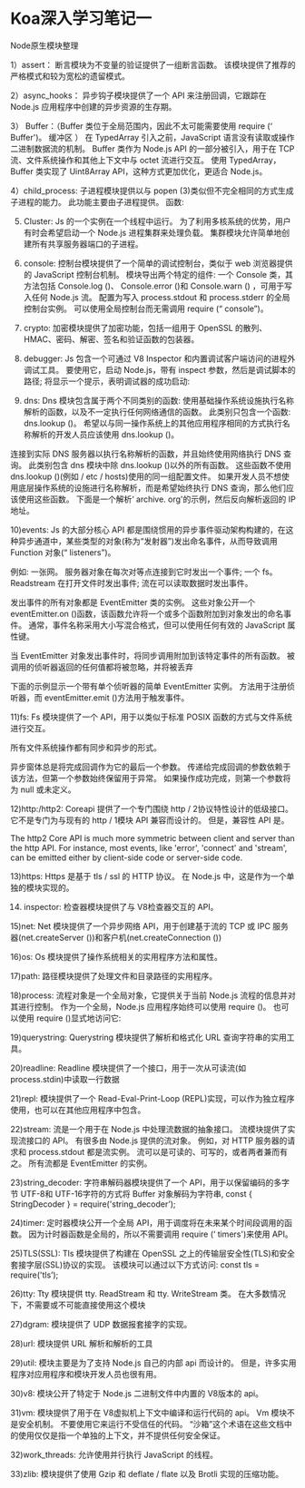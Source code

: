 # Koa深入学习笔记一

Node原生模块整理

1）assert：  断言模块为不变量的验证提供了一组断言函数。 该模块提供了推荐的严格模式和较为宽松的遗留模式。

2）async_hooks： 异步钩子模块提供了一个 API 来注册回调，它跟踪在 Node.js 应用程序中创建的异步资源的生存期。

3） Buffer：（Buffer 类位于全局范围内，因此不太可能需要使用 require (‘ Buffer')。 缓冲区
） 在 TypedArray 引入之前，JavaScript 语言没有读取或操作二进制数据流的机制。 Buffer 类作为 Node.js API 的一部分被引入，用于在 TCP 流、文件系统操作和其他上下文中与 octet 流进行交互。
使用 TypedArray，Buffer 类实现了 Uint8Array API，这种方式更加优化，更适合 Node.js。


4）child_process:  子进程模块提供以与 popen (3)类似但不完全相同的方式生成子进程的能力。 此功能主要由子进程提供。 函数:


5) Cluster:  Js 的一个实例在一个线程中运行。 为了利用多核系统的优势，用户有时会希望启动一个 Node.js 进程集群来处理负载。 集群模块允许简单地创建所有共享服务器端口的子进程。

6) console:  控制台模块提供了一个简单的调试控制台，类似于 web 浏览器提供的 JavaScript 控制台机制。 模块导出两个特定的组件: 一个 Console 类，其方法包括 Console.log ()、 Console.error ()和 Console.warn () ，可用于写入任何 Node.js 流。 配置为写入 process.stdout 和 process.stderr 的全局控制台实例。 可以使用全局控制台而无需调用 require (“ console”)。

7) crypto: 加密模块提供了加密功能，包括一组用于 OpenSSL 的散列、 HMAC、密码、解密、签名和验证函数的包装器。

8) debugger: Js 包含一个可通过 V8 Inspector 和内置调试客户端访问的进程外调试工具。 要使用它，启动 Node.js，带有 inspect 参数，然后是调试脚本的路径; 将显示一个提示，表明调试器的成功启动:

9) dns: Dns 模块包含属于两个不同类别的函数:
使用基础操作系统设施执行名称解析的函数，以及不一定执行任何网络通信的函数。 此类别只包含一个函数: dns.lookup ()。 希望以与同一操作系统上的其他应用程序相同的方式执行名称解析的开发人员应该使用 dns.lookup ()。

连接到实际 DNS 服务器以执行名称解析的函数，并且始终使用网络执行 DNS 查询。 此类别包含 dns 模块中除 dns.lookup ()以外的所有函数。 这些函数不使用 dns.lookup ()(例如 / etc / hosts)使用的同一组配置文件。 如果开发人员不想使用底层操作系统的设施进行名称解析，而是希望始终执行 DNS 查询，那么他们应该使用这些函数。 下面是一个解析‘ archive. org'的示例，然后反向解析返回的 IP 地址。


10)events: Js 的大部分核心 API 都是围绕惯用的异步事件驱动架构构建的，在这种异步通道中，某些类型的对象(称为“发射器”)发出命名事件，从而导致调用 Function 对象(“ listeners”)。


例如: 一张网。 服务器对象在每次对等点连接到它时发出一个事件; 一个 fs。 Readstream 在打开文件时发出事件; 流在可以读取数据时发出事件。

发出事件的所有对象都是 EventEmitter 类的实例。 这些对象公开一个 eventEmitter.on ()函数，该函数允许将一个或多个函数附加到对象发出的命名事件。 通常，事件名称采用大小写混合格式，但可以使用任何有效的 JavaScript 属性键。


当 EventEmitter 对象发出事件时，将同步调用附加到该特定事件的所有函数。 被调用的侦听器返回的任何值都将被忽略，并将被丢弃

下面的示例显示一个带有单个侦听器的简单 EventEmitter 实例。 方法用于注册侦听器，而 eventEmitter.emit ()方法用于触发事件。


11)fs: Fs 模块提供了一个 API，用于以类似于标准 POSIX 函数的方式与文件系统进行交互。

所有文件系统操作都有同步和异步的形式。

异步窗体总是将完成回调作为它的最后一个参数。 传递给完成回调的参数依赖于该方法，但第一个参数始终保留用于异常。 如果操作成功完成，则第一个参数将为 null 或未定义。


12)http:/http2: Coreapi 提供了一个专门围绕 http / 2协议特性设计的低级接口。 它不是专门为与现有的 http / 1模块 API 兼容而设计的。 但是，兼容性 API 是。

The http2 Core API is much more symmetric between client and server than the http API. For instance, most events, like 'error', 'connect' and 'stream', can be emitted either by client-side code or server-side code.

13)https: Https 是基于 tls / ssl 的 HTTP 协议。 在 Node.js 中，这是作为一个单独的模块实现的。

14) inspector: 检查器模块提供了与 V8检查器交互的 API。

15)net: Net 模块提供了一个异步网络 API，用于创建基于流的 TCP 或 IPC 服务器(net.createServer ())和客户机(net.createConnection ())

16)os: Os 模块提供了操作系统相关的实用程序方法和属性。

17)path: 路径模块提供了处理文件和目录路径的实用程序。

18)process: 流程对象是一个全局对象，它提供关于当前 Node.js 流程的信息并对其进行控制。 作为一个全局，Node.js 应用程序始终可以使用 require ()。 也可以使用 require ()显式地访问它:

19)querystring: Querystring 模块提供了解析和格式化 URL 查询字符串的实用工具。

20)readline: Readline 模块提供了一个接口，用于一次从可读流(如 process.stdin)中读取一行数据


21)repl:  模块提供了一个 Read-Eval-Print-Loop (REPL)实现，可以作为独立程序使用，也可以在其他应用程序中包含。

22)stream: 流是一个用于在 Node.js 中处理流数据的抽象接口。 流模块提供了实现流接口的 API。 有很多由 Node.js 提供的流对象。 例如，对 HTTP 服务器的请求和 process.stdout 都是流实例。 流可以是可读的、可写的，或者两者兼而有之。 所有流都是 EventEmitter 的实例。


23)string_decoder: 字符串解码器模块提供了一个 API，用于以保留编码的多字节 UTF-8和 UTF-16字符的方式将 Buffer 对象解码为字符串, const { StringDecoder } = require('string_decoder’);


24)timer: 定时器模块公开一个全局 API，用于调度将在未来某个时间段调用的函数。 因为计时器函数是全局的，所以不需要调用 require (‘ timers')来使用 API。


25)TLS(SSL): Tls 模块提供了构建在 OpenSSL 之上的传输层安全性(TLS)和安全套接字层(SSL)协议的实现。 该模块可以通过以下方式访问:  const tls = require('tls’);

26)tty: Tty 模块提供 tty. ReadStream 和 tty. WriteStream 类。 在大多数情况下，不需要或不可能直接使用这个模块


27)dgram: 模块提供了 UDP 数据报套接字的实现。

28)url: 模块提供 URL 解析和解析的工具

29)util: 模块主要是为了支持 Node.js 自己的内部 api 而设计的。 但是，许多实用程序对应用程序和模块开发人员也很有用。


30)v8: 模块公开了特定于 Node.js 二进制文件中内置的 V8版本的 api。


31)vm: 模块提供了用于在 V8虚拟机上下文中编译和运行代码的 api。 Vm 模块不是安全机制。 不要使用它来运行不受信任的代码。 “沙箱”这个术语在这些文档中的使用仅仅是指一个单独的上下文，并不提供任何安全保证。


32)work_threads: 允许使用并行执行 JavaScript 的线程。

33)zlib: 模块提供了使用 Gzip 和 deflate / flate 以及 Brotli 实现的压缩功能。
